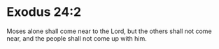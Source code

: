 # Exodus 24:2

Moses alone shall come near to the Lord, but the others shall not come near, and the people shall not come up with him.
